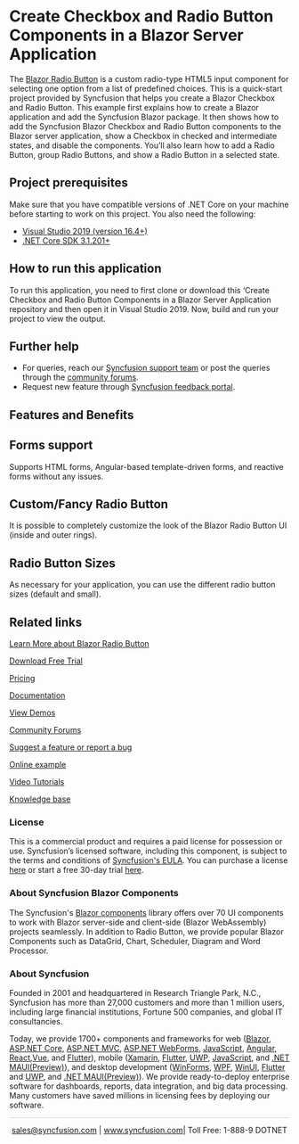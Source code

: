 # Create Checkbox and Radio Button Components in a Blazor Server Application

The [Blazor Radio Button](https://www.syncfusion.com/blazor-components/blazor-radio-button?utm_source=github&utm_medium=listing&utm_campaign=blazor-radio-button-github-samples) is a custom radio-type HTML5 input component for selecting one option from a list of predefined choices. This is a quick-start project provided by Syncfusion that helps you create a Blazor Checkbox and Radio Button. This example first explains how to create a Blazor application and add the Syncfusion Blazor package. It then shows how to add the Syncfusion Blazor Checkbox and Radio Button components to the Blazor server application, show a Checkbox in checked and intermediate states, and disable the components. You’ll also learn how to add a Radio Button, group Radio Buttons, and show a Radio Button in a selected state.

## Project prerequisites
Make sure that you have compatible versions of .NET Core on your machine before starting to work on this project. You also need the following:
* [Visual Studio 2019 (version 16.4+)]( https://visualstudio.microsoft.com/downloads)
* [.NET Core SDK 3.1.201+](https://dotnet.microsoft.com/download/dotnet-core/3.1)

## How to run this application
To run this application, you need to first clone or download this ‘Create Checkbox and Radio Button Components in a Blazor Server Application repository and then open it in Visual Studio 2019. Now, build and run your project to view the output.

## Further help

* For queries, reach our [Syncfusion support team](https://www.syncfusion.com/support/directtrac/incidents/newincident?utm_source=github&utm_medium=listing&utm_campaign=blazor-radio-button-github-samples) or post the queries through the [community forums](https://www.syncfusion.com/forums/blazor-components?utm_source=github&utm_medium=listing&utm_campaign=blazor-radio-button-github-samples). 
* Request new feature through [Syncfusion feedback portal](https://www.syncfusion.com/feedback/blazor-components?utm_source=github&utm_medium=listing&utm_campaign=blazor-radio-button-github-samples).

## Features and Benefits

## Forms support

Supports HTML forms, Angular-based template-driven forms, and reactive forms without any issues.

## Custom/Fancy Radio Button

It is possible to completely customize the look of the Blazor Radio Button UI (inside and outer rings).

## Radio Button Sizes

As necessary for your application, you can use the different radio button sizes (default and small).

## Related links

[Learn More about Blazor Radio Button](https://www.syncfusion.com/blazor-components/blazor-radio-button?utm_source=github&utm_medium=listing&utm_campaign=blazor-radio-button-github-samples)

[Download Free Trial](https://www.syncfusion.com/downloads/blazor?utm_source=github&utm_medium=listing&utm_campaign=blazor-radio-button-github-samples)

[Pricing](https://www.syncfusion.com/sales/products/blazor?utm_source=github&utm_medium=listing&utm_campaign=blazor-radio-button-github-samples)

[Documentation](https://blazor.syncfusion.com/documentation/radio/button/getting-started?utm_source=github&utm_medium=listing&utm_campaign=blazor-radio-button-github-samples)

[View Demos](https://github.com/SyncfusionExamples/Create-Checkbox-and-Radio-Button-Components-in-a-Blazor-Server-Application?utm_source=github&utm_medium=listing&utm_campaign=blazor-radio-button-github-samples)

[Community Forums](https://www.syncfusion.com/forums/blazor-components?utm_source=github&utm_medium=listing&utm_campaign=blazor-radio-button-github-samples)

[Suggest a feature or report a bug](https://www.syncfusion.com/feedback/blazor-components?utm_source=github&utm_medium=listing&utm_campaign=blazor-radio-button-github-samples)

[Online example](https://blazor.syncfusion.com/demos/radio-button/default-functionalities?utm_source=github&utm_medium=listing&utm_campaign=blazor-radio-button-github-samples)

[Video Tutorials](https://www.syncfusion.com/tutorial-videos/blazor/radio-button?utm_source=github&utm_medium=listing&utm_campaign=blazor-radio-button-github-samples)

[Knowledge base](https://www.syncfusion.com/kb/blazor-components?utm_source=github&utm_medium=listing&utm_campaign=blazor-radio-button-github-samples)

### License

This is a commercial product and requires a paid license for possession or use. Syncfusion’s licensed software, including this component, is subject to the terms and conditions of [Syncfusion's EULA](https://www.syncfusion.com/eula/es/?utm_source=github&utm_medium=listing&utm_campaign=blazor-radio-button-github-samples). You can purchase a license [here](https://www.syncfusion.com/sales/products?utm_source=github&utm_medium=listing&utm_campaign=blazor-radio-button-github-samples) or start a free 30-day trial [here](https://www.syncfusion.com/account/manage-trials/start-trials?utm_source=github&utm_medium=listing&utm_campaign=blazor-radio-button-github-samples).

### About Syncfusion Blazor Components
The Syncfusion's [Blazor components](https://www.syncfusion.com/blazor-components?utm_source=github&utm_medium=listing&utm_campaign=blazor-radio-button-github-samples) library offers over 70 UI components to work with Blazor server-side and client-side (Blazor WebAssembly) projects seamlessly. In addition to Radio Button, we provide popular Blazor Components such as DataGrid, Chart, Scheduler, Diagram and Word Processor.

### About Syncfusion

Founded in 2001 and headquartered in Research Triangle Park, N.C., Syncfusion has more than 27,000 customers and more than 1 million users, including large financial institutions, Fortune 500 companies, and global IT consultancies.
 
Today, we provide 1700+ components and frameworks for web ([Blazor](https://www.syncfusion.com/blazor-components?utm_source=github&utm_medium=listing&utm_campaign=blazor-radio-button-github-samples), [ASP.NET Core](https://www.syncfusion.com/aspnet-core-ui-controls?utm_source=github&utm_medium=listing&utm_campaign=blazor-radio-button-github-samples), [ASP.NET MVC](https://www.syncfusion.com/aspnet-mvc-ui-controls?utm_source=github&utm_medium=listing&utm_campaign=blazor-radio-button-github-samples), [ASP.NET WebForms](https://www.syncfusion.com/jquery/aspnet-webforms-ui-controls?utm_source=github&utm_medium=listing&utm_campaign=blazor-radio-button-github-samples), [JavaScript](https://www.syncfusion.com/javascript-ui-controls?utm_source=github&utm_medium=listing&utm_campaign=blazor-radio-button-github-samples), [Angular](https://www.syncfusion.com/angular-ui-components?utm_source=github&utm_medium=listing&utm_campaign=blazor-radio-button-github-samples), [React](https://www.syncfusion.com/react-ui-components?utm_source=github&utm_medium=listing&utm_campaign=blazor-radio-button-github-samples),[Vue](https://www.syncfusion.com/vue-ui-components?utm_source=github&utm_medium=listing&utm_campaign=blazor-radio-button-github-samples), and [Flutter](https://www.syncfusion.com/flutter-widgets?utm_source=github&utm_medium=listing&utm_campaign=blazor-radio-button-github-samples)), mobile ([Xamarin](https://www.syncfusion.com/xamarin-ui-controls?utm_source=github&utm_medium=listing&utm_campaign=blazor-radio-button-github-samples), [Flutter](https://www.syncfusion.com/flutter-widgets?utm_source=github&utm_medium=listing&utm_campaign=blazor-radio-button-github-samples), [UWP](https://www.syncfusion.com/uwp-ui-controls?utm_source=github&utm_medium=listing&utm_campaign=blazor-radio-button-github-samples), [JavaScript](https://www.syncfusion.com/javascript-ui-controls?utm_source=github&utm_medium=listing&utm_campaign=blazor-radio-button-github-samples), and [.NET MAUI(Preview)](https://www.syncfusion.com/maui-controls?utm_source=github&utm_medium=listing&utm_campaign=blazor-radio-button-github-samples)), and desktop development ([WinForms](https://www.syncfusion.com/winforms-ui-controls?utm_source=github&utm_medium=listing&utm_campaign=blazor-radio-button-github-samples), [WPF](https://www.syncfusion.com/wpf-controls?utm_source=github&utm_medium=listing&utm_campaign=blazor-radio-button-github-samples), [WinUI](https://www.syncfusion.com/winui-controls?utm_source=github&utm_medium=listing&utm_campaign=blazor-radio-button-github-samples), [Flutter](https://www.syncfusion.com/flutter-widgets?utm_source=github&utm_medium=listing&utm_campaign=blazor-radio-button-github-samples) and [UWP](https://www.syncfusion.com/uwp-ui-controls?utm_source=github&utm_medium=listing&utm_campaign=blazor-radio-button-github-samples), and [.NET MAUI(Preview)](https://www.syncfusion.com/maui-controls?utm_source=github&utm_medium=listing&utm_campaign=blazor-radio-button-github-samples)). We provide ready-to-deploy enterprise software for dashboards, reports, data integration, and big data processing. Many customers have saved millions in licensing fees by deploying our software.

<hr style="height:0.3px;border:none;color:lightgrey;background-color:lightgrey;" />

<p align="center">
<a href="mailto:sales@syncfusion.com?Subject=Syncfusion Blazor Radio Button - GitHub" target="_top">sales@syncfusion.com</a> | <a href="https://www.syncfusion.com?utm_source=github&utm_medium=listing&utm_campaign=blazor-radio-button-github-samples">www.syncfusion.com</a>| Toll Free: 1-888-9 DOTNET <br>
</p>